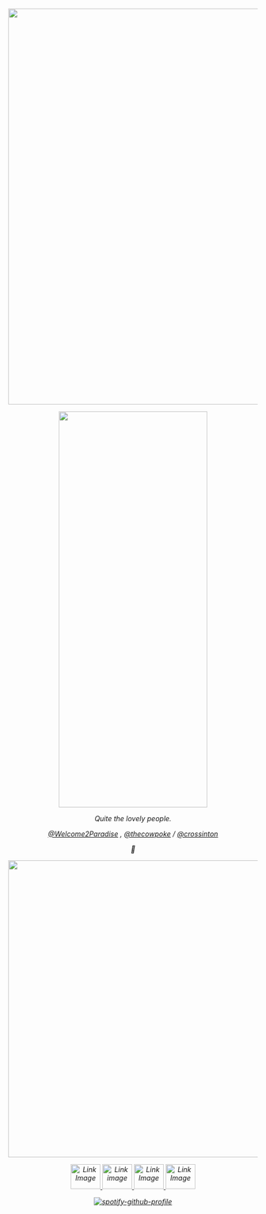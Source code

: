 <h6 align="center"> 

<p align="center">
  <img width="5000" height="800" src="https://files.catbox.moe/9nubno.png">
</p>

<p align="center">
  <img width="300" height="800" src="https://files.catbox.moe/1td27f.png">
</p>

Quite the lovely people.

[@Welcome2Paradise]() , [@thecowpoke](https://github.com/thecowpoke) / [@crossinton](https://github.com/crossinton)

🐺

<p align="center">
  <img width="600" height="600" src="https://files.catbox.moe/9gbvbt.png">
</p>

<a href="https://cheesewezz.carrd.co/">
        <img src="https://files.catbox.moe/6hghz0.png" width="60" height="50" alt="Link Image">
 </a> 

<a href="https://scarfaces.straw.page/">
    <img src="https://files.catbox.moe/usfjnf.png" width="60" height="50" alt="Link image">
    </a> 

  <a href="https://www.patreon.com/c/user/posts?u=85089921">
     <img src="https://files.catbox.moe/fg4q4h.png" width="60" height="50" alt="Link Image">
 </a> 
 
  <a href="https://zxioide.atabook.org/">
        <img src="https://files.catbox.moe/dnbe98.png" width="60" height="50" alt="Link Image">
  </a>

[![spotify-github-profile](https://spotify-github-profile.kittinanx.com/api/view?uid=314lk5plcho6tynqye2qelu5zs5m&cover_image=true&theme=novatorem&show_offline=true&background_color=4b2626&interchange=true&bar_color=a25125&bar_color_cover=false)](https://spotify-github-profile.kittinanx.com/api/view?uid=314lk5plcho6tynqye2qelu5zs5m&redirect=true)
